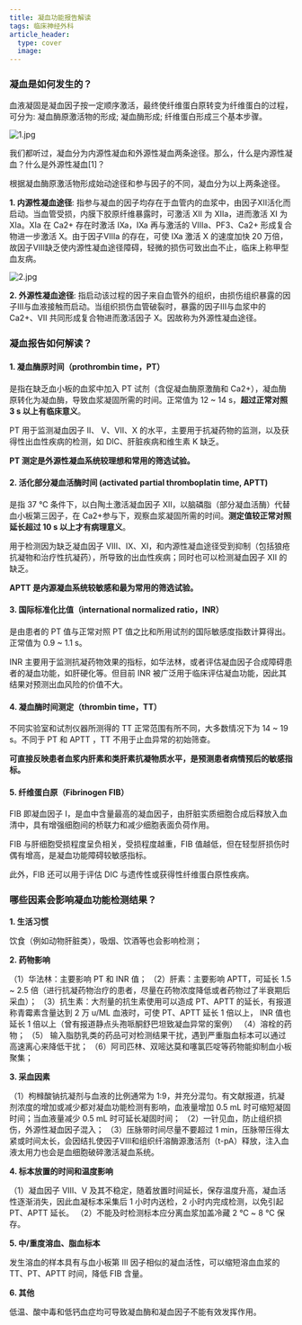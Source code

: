 ```yaml
---
title: 凝血功能报告解读
tags: 临床神经外科
article_header:
  type: cover
  image:
---
```


### 凝血是如何发生的？

血液凝固是凝血因子按一定顺序激活，最终使纤维蛋白原转变为纤维蛋白的过程，可分为: 凝血酶原激活物的形成; 凝血酶形成; 纤维蛋白形成三个基本步骤。

<!--more-->

![1.jpg](https://s1.imagehub.cc/images/2021/11/14/1.jpg)

我们都听过，凝血分为内源性凝血和外源性凝血两条途径。那么，什么是内源性凝血？什么是外源性凝血[1]？

根据凝血酶原激活物形成始动途径和参与因子的不同，凝血分为以上两条途径。

**1. 内源性凝血途径**: 指参与凝血的因子均存在于血管内的血浆中，由因子Ⅻ活化而启动。当血管受损，内膜下胶原纤维暴露时，可激活 Ⅻ 为 Ⅻa，进而激活 Ⅺ 为 Ⅺa。Ⅺa 在 Ca2+ 存在时激活 Ⅸa，Ⅸa 再与激活的 Ⅷa、PF3、Ca2+ 形成复合物进一步激活 X。由于因子Ⅷa 的存在，可使 Ⅸa 激活 Ⅹ 的速度加快 20 万倍，故因子Ⅷ缺乏使内源性凝血途径障碍，轻微的损伤可致出血不止，临床上称甲型血友病。

![2.jpg](https://s1.imagehub.cc/images/2021/11/14/2.jpg)

**2. 外源性凝血途径**: 指启动该过程的因子来自血管外的组织，由损伤组织暴露的因子Ⅲ与血液接触而启动。当组织损伤血管破裂时，暴露的因子Ⅲ与血浆中的 Ca2+、Ⅶ 共同形成复合物进而激活因子 Ⅹ。因故称为外源性凝血途径。

### 凝血报告如何解读？

#### 1. 凝血酶原时间（prothrombin time，PT）

是指在缺乏血小板的血浆中加入 PT 试剂（含促凝血酶原激酶和 Ca2+），凝血酶原转化为凝血酶，导致血浆凝固所需的时间。正常值为 12 ~ 14 s，**超过正常对照 3 s 以上有临床意义**。

PT 用于监测凝血因子 Ⅱ、 Ⅴ、Ⅶ、Ⅹ 的水平，主要用于抗凝药物的监测，以及获得性出血性疾病的检测，如 DIC、肝脏疾病和维生素 K 缺乏。

**PT 测定是外源性凝血系统较理想和常用的筛选试验。**

#### 2. 活化部分凝血活酶时间 (activated partial thromboplatin time, APTT) 

是指 37 ℃ 条件下，以白陶土激活凝血因子 Ⅻ，以脑磷脂（部分凝血活酶）代替血小板第三因子，在 Ca2+参与下，观察血浆凝固所需的时间。**测定值较正常对照延长超过 10 s 以上才有病理意义**。

用于检测因为缺乏凝血因子 Ⅷ、Ⅸ、Ⅺ，和内源性凝血途径受到抑制（包括狼疮抗凝物和治疗性抗凝药），所导致的出血性疾病；同时也可以检测凝血因子 Ⅻ 的缺乏。

**APTT 是内源凝血系统较敏感和最为常用的筛选试验。**

#### 3. 国际标准化比值（international normalized ratio，INR）

是由患者的 PT 值与正常对照 PT 值之比和所用试剂的国际敏感度指数计算得出。正常值为 0.9 ~ 1.1 s。

INR 主要用于监测抗凝药物效果的指标，如华法林，或者评估凝血因子合成障碍患者的凝血功能，如肝硬化等。但目前 INR 被广泛用于临床评估凝血功能，因此其结果对预测出血风险的价值不大。

#### 4. 凝血酶时间测定（thrombin time，TT）

不同实验室和试剂仪器所测得的 TT 正常范围有所不同，大多数情况下为 14 ~ 19 s。不同于 PT 和 APTT ，TT 不用于止血异常的初始筛查。

**可直接反映患者血浆内肝素和类肝素抗凝物质水平，是预测患者病情预后的敏感指标。**

#### 5. 纤维蛋白原（Fibrinogen FIB）

FIB 即凝血因子 I，是血中含量最高的凝血因子，由肝脏实质细胞合成后释放入血清中，具有增强细胞间的桥联力和减少细胞表面负荷作用。

FIB 与肝细胞受损程度呈负相关，受损程度越重，FIB 值越低，但在轻型肝损伤时偶有增高，是凝血功能障碍较敏感指标。

此外，FIB 还可以用于评估 DIC 与遗传性或获得性纤维蛋白原性疾病。

### 哪些因素会影响凝血功能检测结果？

**1. 生活习惯**

饮食（例如动物肝脏类），吸烟、饮酒等也会影响检测；

**2. 药物影响**

（1）华法林：主要影响 PT 和 INR 值；
（2）肝素：主要影响 APTT，可延长 1.5 ~ 2.5 倍（进行抗凝药物治疗的患者，尽量在药物浓度降低或者药物过了半衰期后采血）；
（3）抗生素：大剂量的抗生素使用可以造成 PT、APTT 的延长，有报道称青霉素含量达到 2 万 u/ML 血液时，可使 PT、APTT 延长 1 倍以上， INR 值也延长 1 倍以上（曾有报道静点头孢哌酮舒巴坦致凝血异常的案例）
（4）溶栓的药物；
（5） 输入脂肪乳类的药品可对检测结果干扰，遇到严重脂血标本可以通过高速离心来降低干扰；
（6）阿司匹林、双嘧达莫和噻氯匹啶等药物能抑制血小板聚集；

**3. 采血因素**

（1）枸橼酸钠抗凝剂与血液的比例通常为 1:9，并充分混匀。有文献报道，抗凝剂浓度的增加或减少都对凝血功能检测有影响，血液量增加 0.5 mL 时可缩短凝固时间；当血液量减少 0.5 mL 时可延长凝固时间；
（2）一针见血，防止组织损伤，外源性凝血因子混入；
（3）压脉带时间尽量不要超过 1 min，压脉带压得太紧或时间太长，会因结扎使因子Ⅷ和组织纤溶酶源激活剂（t-pA）释放，注入血液太用力也会是血细胞破碎激活凝血系统。

**4. 标本放置的时间和温度影响**

（1）凝血因子 Ⅷ、Ⅴ 及其不稳定，随着放置时间延长，保存温度升高，凝血活性逐渐消失，因此血凝标本采集后 1 小时内送检，2 小时内完成检测，以免引起 PT、APTT 延长。
（2）不能及时检测标本应分离血浆加盖冷藏 2 ℃ ~ 8 ℃ 保存。

**5. 中/重度溶血、脂血标本**

发生溶血的样本具有与血小板第 Ⅲ 因子相似的凝血活性，可以缩短溶血血浆的 TT、PT、APTT 时间，降低 FIB 含量。

**6. 其他**

低温、酸中毒和低钙血症均可导致凝血酶和凝血因子不能有效发挥作用。

